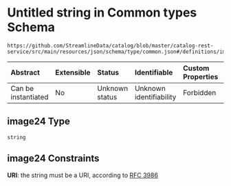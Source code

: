 # Untitled string in Common types Schema

```text
https://github.com/StreamlineData/catalog/blob/master/catalog-rest-service/src/main/resources/json/schema/type/common.json#/definitions/imageList/properties/image24
```

| Abstract | Extensible | Status | Identifiable | Custom Properties | Additional Properties | Access Restrictions | Defined In |
| :--- | :--- | :--- | :--- | :--- | :--- | :--- | :--- |
| Can be instantiated | No | Unknown status | Unknown identifiability | Forbidden | Allowed | none | [common.json\*](https://github.com/parthp2107/jsonTesting/tree/982c19ce17ac8d846e924786a3bf1598f2ce11b7/Types/out/type/common.json) |

## image24 Type

`string`

## image24 Constraints

**URI**: the string must be a URI, according to [RFC 3986](https://tools.ietf.org/html/rfc3986)

